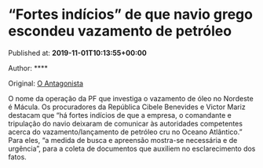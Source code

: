 
# “Fortes indícios” de que navio grego escondeu vazamento de petróleo

Published at: **2019-11-01T10:13:55+00:00**

Author: ****

Original: [O Antagonista](https://www.oantagonista.com/brasil/fortes-indicios-de-que-navio-grego-escondeu-vazamento-de-petroleo/)

O nome da operação da PF que investiga o vazamento de óleo no Nordeste é Mácula.
Os procuradores da República Cibele Benevides e Victor Mariz destacam que “há fortes indícios de que a empresa, o comandante e tripulação do navio deixaram de comunicar às autoridades competentes acerca do vazamento/lançamento de petróleo cru no Oceano Atlântico.”
Para eles, “a medida de busca e apreensão mostra-se necessária e de urgência”, para a coleta de documentos que auxiliem no esclarecimento dos fatos.
